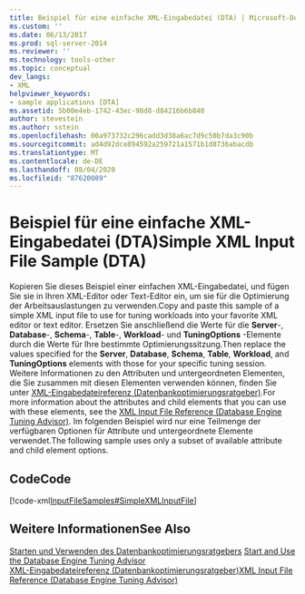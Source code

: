```yaml
---
title: Beispiel für eine einfache XML-Eingabedatei (DTA) | Microsoft-Dokumentation
ms.custom: ''
ms.date: 06/13/2017
ms.prod: sql-server-2014
ms.reviewer: ''
ms.technology: tools-other
ms.topic: conceptual
dev_langs:
- XML
helpviewer_keywords:
- sample applications [DTA]
ms.assetid: 5b00e4eb-1742-43ec-98d8-d84216b6b840
author: stevestein
ms.author: sstein
ms.openlocfilehash: 00a973732c296cadd3d38a6ac7d9c50b7da3c90b
ms.sourcegitcommit: ad4d92dce894592a259721a1571b1d8736abacdb
ms.translationtype: MT
ms.contentlocale: de-DE
ms.lasthandoff: 08/04/2020
ms.locfileid: "87620089"
---
```

# <a name="simple-xml-input-file-sample-dta"></a><span data-ttu-id="f6a7c-102">Beispiel für eine einfache XML-Eingabedatei (DTA)</span><span class="sxs-lookup"><span data-stu-id="f6a7c-102">Simple XML Input File Sample (DTA)</span></span>
  <span data-ttu-id="f6a7c-103">Kopieren Sie dieses Beispiel einer einfachen XML-Eingabedatei, und fügen Sie sie in Ihren XML-Editor oder Text-Editor ein, um sie für die Optimierung der Arbeitsauslastungen zu verwenden.</span><span class="sxs-lookup"><span data-stu-id="f6a7c-103">Copy and paste this sample of a simple XML input file to use for tuning workloads into your favorite XML editor or text editor.</span></span> <span data-ttu-id="f6a7c-104">Ersetzen Sie anschließend die Werte für die **Server**-, **Database**-, **Schema**-, **Table**-, **Workload**- und **TuningOptions** -Elemente durch die Werte für Ihre bestimmte Optimierungssitzung.</span><span class="sxs-lookup"><span data-stu-id="f6a7c-104">Then replace the values specified for the **Server**, **Database**, **Schema**, **Table**, **Workload**, and **TuningOptions** elements with those for your specific tuning session.</span></span> <span data-ttu-id="f6a7c-105">Weitere Informationen zu den Attributen und untergeordneten Elementen, die Sie zusammen mit diesen Elementen verwenden können, finden Sie unter [XML-Eingabedateireferenz &#40;Datenbankoptimierungsratgeber&#41;](xml-input-file-reference-database-engine-tuning-advisor.md).</span><span class="sxs-lookup"><span data-stu-id="f6a7c-105">For more information about the attributes and child elements that you can use with these elements, see the [XML Input File Reference &#40;Database Engine Tuning Advisor&#41;](xml-input-file-reference-database-engine-tuning-advisor.md).</span></span> <span data-ttu-id="f6a7c-106">Im folgenden Beispiel wird nur eine Teilmenge der verfügbaren Optionen für Attribute und untergeordnete Elemente verwendet.</span><span class="sxs-lookup"><span data-stu-id="f6a7c-106">The following sample uses only a subset of available attribute and child element options.</span></span>  
  
## <a name="code"></a><span data-ttu-id="f6a7c-107">Code</span><span class="sxs-lookup"><span data-stu-id="f6a7c-107">Code</span></span>  
 [!code-xml[InputFileSamples#SimpleXMLInputFile](../../snippets/xml/SQL14/dta_xml/inputfilesamples/xml/dta_xml_input_file_samples.xml#simplexmlinputfile)]  
  
## <a name="see-also"></a><span data-ttu-id="f6a7c-108">Weitere Informationen</span><span class="sxs-lookup"><span data-stu-id="f6a7c-108">See Also</span></span>  
 <span data-ttu-id="f6a7c-109">[Starten und Verwenden des Datenbankoptimierungsratgebers](../../relational-databases/performance/start-and-use-the-database-engine-tuning-advisor.md) </span><span class="sxs-lookup"><span data-stu-id="f6a7c-109">[Start and Use the Database Engine Tuning Advisor](../../relational-databases/performance/start-and-use-the-database-engine-tuning-advisor.md) </span></span>  
 [<span data-ttu-id="f6a7c-110">XML-Eingabedateireferenz &#40;Datenbankoptimierungsratgeber&#41;</span><span class="sxs-lookup"><span data-stu-id="f6a7c-110">XML Input File Reference &#40;Database Engine Tuning Advisor&#41;</span></span>](xml-input-file-reference-database-engine-tuning-advisor.md)  
  
  
